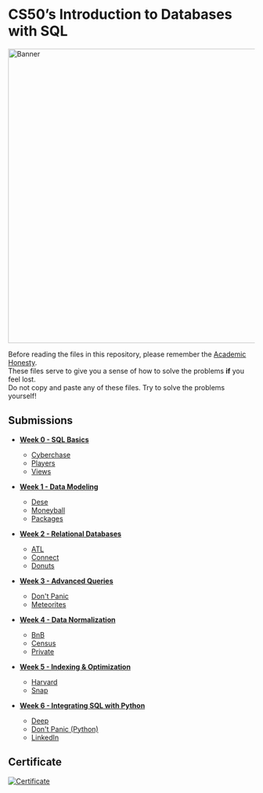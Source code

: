# CS50’s Introduction to Databases with SQL

<img src="CS50SQL.png" alt="Banner" width="600"/>

Before reading the files in this repository, please remember the [Academic Honesty](https://cs50.harvard.edu/sql/2023/honesty/).\
These files serve to give you a sense of how to solve the problems **if** you feel lost.\
Do not copy and paste any of these files. Try to solve the problems yourself!

## Submissions

* **[Week 0 - SQL Basics](week_0)**
   - [Cyberchase](week_0/cyberchase)
   - [Players](week_0/players)
   - [Views](week_0/views)

* **[Week 1 - Data Modeling](week_1)**
   - [Dese](week_1/dese)
   - [Moneyball](week_1/moneyball)
   - [Packages](week_1/packages)

* **[Week 2 - Relational Databases](week_2)**
   - [ATL](week_2/atl)
   - [Connect](week_2/connect)
   - [Donuts](week_2/donuts)

* **[Week 3 - Advanced Queries](week_3)**
   - [Don't Panic](week_3/dont-panic)
   - [Meteorites](week_3/meteorites)

* **[Week 4 - Data Normalization](week_4)**
   - [BnB](week_4/bnb)
   - [Census](week_4/census)
   - [Private](week_4/private)

* **[Week 5 - Indexing & Optimization](week_5)**
   - [Harvard](week_5/harvard)
   - [Snap](week_5/snap)

* **[Week 6 - Integrating SQL with Python](week_6)**
   - [Deep](week_6/deep)
   - [Don't Panic (Python)](week_6/dont-panic-python)
   - [LinkedIn](week_6/linkedin)

## Certificate

[![Certificate](CS50SQL.png)](https://certificates.cs50.io/db2900c1-aa00-4dd0-8f64-8f2f4459ff33.pdf?size=A4)